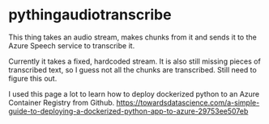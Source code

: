 # pythingaudiotranscribe

This thing takes an audio stream, makes chunks from it and sends it to the Azure Speech service to transcribe it.

Currently it takes a fixed, hardcoded stream. It is also still missing pieces of transcribed text, so I guess not all the chunks are transcribed. Still need to figure this out.


I used this page a lot to learn how to deploy dockerized python to an Azure Container Registry from Github. 
https://towardsdatascience.com/a-simple-guide-to-deploying-a-dockerized-python-app-to-azure-29753ee507eb

